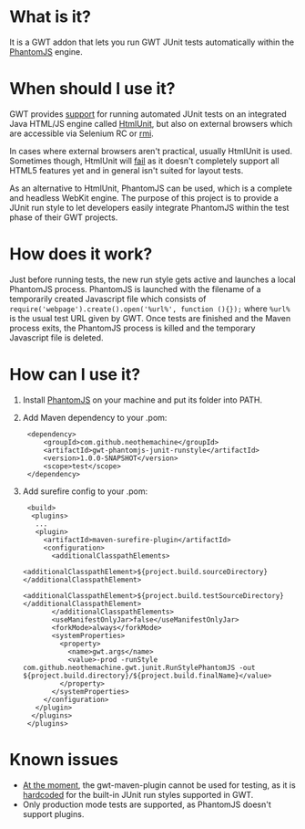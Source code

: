 What is it?
===========

It is a GWT addon that lets you run GWT JUnit tests automatically within the
[PhantomJS](http://phantomjs.org/) engine.

When should I use it?
====================

GWT provides [support](https://developers.google.com/web-toolkit/doc/latest/DevGuideTesting)
for running automated JUnit tests on an integrated Java HTML/JS engine called
[HtmlUnit](http://htmlunit.sourceforge.net/), but also on external browsers which are
accessible via Selenium RC or [rmi](https://developers.google.com/web-toolkit/doc/latest/DevGuideTestingRemoteTesting#Remote_Web).

In cases where external browsers aren't practical, usually HtmlUnit is used. Sometimes though,
HtmlUnit will [fail](https://developers.google.com/web-toolkit/doc/latest/DevGuideTestingHtmlUnit) as
it doesn't completely support all HTML5 features yet and in general isn't suited for layout tests.

As an alternative to HtmlUnit, PhantomJS can be used, which is a complete and headless WebKit engine.
The purpose of this project is to provide a JUnit run style to let developers easily integrate
PhantomJS within the test phase of their GWT projects.

How does it work?
=================

Just before running tests, the new run style gets active and launches a local PhantomJS process.
PhantomJS is launched with the filename of a temporarily created Javascript file which consists of
`require('webpage').create().open('%url%', function (){});` where `%url%` is the usual test URL given
by GWT. Once tests are finished and the Maven process exits, the PhantomJS process is killed and
the temporary Javascript file is deleted.

How can I use it?
=================

1. Install [PhantomJS](http://phantomjs.org/download.html) on your machine and put its folder into PATH.
2. Add Maven dependency to your .pom:

		<dependency>
			<groupId>com.github.neothemachine</groupId>
			<artifactId>gwt-phantomjs-junit-runstyle</artifactId>
			<version>1.0.0-SNAPSHOT</version>
			<scope>test</scope>
		</dependency>

3. Add surefire config to your .pom:

		<build>
		 <plugins>
		  ...
		  <plugin>
		    <artifactId>maven-surefire-plugin</artifactId>
		    <configuration>
		      <additionalClasspathElements>
		        <additionalClasspathElement>${project.build.sourceDirectory}</additionalClasspathElement>
		        <additionalClasspathElement>${project.build.testSourceDirectory}</additionalClasspathElement>
		      </additionalClasspathElements>
		      <useManifestOnlyJar>false</useManifestOnlyJar>
		      <forkMode>always</forkMode>
		      <systemProperties>
		        <property>
		          <name>gwt.args</name>
		          <value>-prod -runStyle com.github.neothemachine.gwt.junit.RunStylePhantomJS -out ${project.build.directory}/${project.build.finalName}</value>
		        </property>
		      </systemProperties>
		    </configuration>
		  </plugin>
		 </plugins>
		</plugins>


Known issues
============

- [At the moment](http://jira.codehaus.org/browse/MGWT-351), the gwt-maven-plugin cannot
  be used for testing, as it is 
  [hardcoded](https://github.com/gwt-maven-plugin/gwt-maven-plugin/blob/master/src/main/java/org/codehaus/mojo/gwt/shell/TestMojo.java#L298)
  for the built-in JUnit run styles supported in GWT.
- Only production mode tests are supported, as PhantomJS doesn't support plugins. 